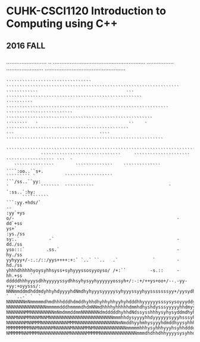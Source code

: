 # CUHK-CSCI1120 Introduction to Computing using C++
## 2016 FALL
````````````````````````````````````````````````````````````````````````````````````````````````````
````````````````````````````````````````````````````````````````````````````````````````````````````
````````````````````````                ``   ```````````````````````````````````````````````````````
```````````````` ``````````````````````             ````````````````````````````````````````````````
````````````````````````````````````````````````````````````````````````````````````````````````````
````````````````````````````````   `````````````````````````````````````````````````````````````````
````````````                                 ``` ```````````````````````````````````````````````````
``````````                             `````````````````````````````````````````````````````````````
`````````````````````````                    ```````````````````````````````````````````````````````
````````   `                                  ``    ` ``````````````````````````````````````````````
```                                ````  ```````````````````````````````````````````````````````````
                           ````````````````````````````````````````````````````````````````````````
             ``````````````````````````````     `````````````````````  `````````````````` ```  `    
   ```````````````        ``````````````    ``````````````  ````:oo..``s+.                          
````````` `           ``````````````````                     ```/ss..``yy:                          
`            ```````  ```````````                            ` `:ss..`:hy:                          
      ``````````                                             ```:yy.+hds/`                          
--   `                                                          :yy`+ys                             
o/-                                                             -dd`+ss                             
ys+`                                                            :ys./ss                             
sy:.`           -`                                              -dd./ss                             
yso:::`        .ss.`                                            -hy./ss                             
yyhyyy+/-:.:/::/yys++++:+:` `..` ``..   .`             `        -hd./ss                             
yhhhdhhhhhyoysyhhsyss+syhyyyssosyyoyso/ /+:``         -s.::     -hh.+ss   `  `                      
dddddhhhyyysdhhyyyyyssydhhsyhysyyhyyyyyyossyh+/:-:+/++ys+oo+/--.-yy-+yy:+oyysss/:                   
NNNmmddmdhddmdyhhyhdyyyyhdNmdhyhyyysyyyyysyhyyyssyyhyysssssssyy+/yysydhyyyyhyyyyoso-`  `..-` `  `   
NNNNNNNmNmmmmmdhmdhhhdddhdmddhyhhdhyhhyhhyyhyhdddhhyyyyyysssysysoyyyddysyyydyyhyyyhdy/-:ooo:/+//+/`
NNNNNNNNNNNNNNNmmmmmdddhmmmmdhdmNNmdhhhhyhhhhhdmmhdhyshdysssyyyyyhhdmyyyyyyssyyssssyyyysysshmdmdhys/
NNNNNNNMMNNNNNNNNNmNmdmmddmmNNNNNNNdmdddddhyhhdNdssysshhhysyhysyddmdhyhdyysosysosssyyysysssohddhdhyy
NNNMNNNMMNNNMNNMNNNNNNNNNNNNNNNNNNNNNNNNmmmhhdysyyyyhhdyyyyyysyyyhsssyhdhyyssssossshhhssshsymdmmdhhs
NNNNNNNMNNMMMNNNNNNNNNNMMMNNNNNNNNNNNNNNNNmNmddhyyhmhysyyyhdmddhyysyhhhhhysyyhhsssyddhsyyhyhhhhhhdmy
MMMMMMMMMNNMNNNNNMNNNNNNMNNNNMMNMNNNNNNNNNNNNmmmmmhhhysyhhhyyyhsyhhddddyyhhsyyysssyhdoyyyyddhhhyyhhy
NMMMMMNNMMMMNNNNNNNNNNNMNNNNNNMMMMMNNNNNNNNNNNNNNmmmdhdhhdhhyyyysysyhhdhhhhhdhyyyhhhsyyhyhmdyyssssss
